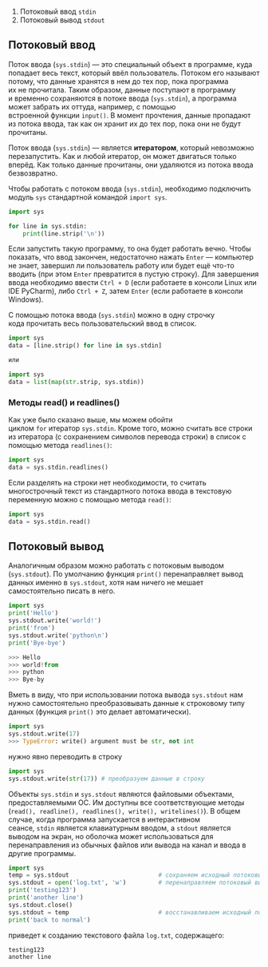 
1. Потоковый ввод `stdin`
2. Потоковый вывод `stdout`

## Потоковый ввод

Поток ввода (`sys.stdin`) — это специальный объект в программе, куда попадает весь текст, который ввёл пользователь. Потоком его называют потому, что данные хранятся в нем до тех пор, пока программа их не прочитала. Таким образом, данные поступают в программу и временно сохраняются в потоке ввода (`sys.stdin`), а программа может забрать их оттуда, например, с помощью встроенной функции `input()`. В момент прочтения, данные пропадают из потока ввода, так как он хранит их до тех пор, пока они не будут прочитаны.

Поток ввода (`sys.stdin`) — является **итератором**, который невозможно перезапустить. Как и любой итератор, он может двигаться только вперёд. Как только данные прочитаны, они удаляются из потока ввода безвозвратно.

Чтобы работать с потоком ввода (`sys.stdin`), необходимо подключить модуль `sys` стандартной командой `import sys`.

```python
import sys 

for line in sys.stdin: 
	print(line.strip('\n'))
```
Если запустить такую программу, то она будет работать вечно. Чтобы показать, что ввод закончен, недостаточно нажать `Enter` — компьютер не знает, завершил ли пользователь работу или будет ещё что-то вводить (при этом `Enter` превратится в пустую строку). Для завершения ввода необходимо ввести `Ctrl + D` (если работаете в консоли Linux или IDE PyCharm), либо `Ctrl + Z`, затем `Enter` (если работаете в консоли Windows).

С помощью потока ввода (`sys.stdin`) можно в одну строчку кода прочитать весь пользовательский ввод в список.
```python
import sys 
data = [line.strip() for line in sys.stdin]

или

import sys 
data = list(map(str.strip, sys.stdin))
```

### Методы read() и readlines()

Как уже было сказано выше, мы можем обойти циклом `for` итератор `sys.stdin`. Кроме того, можно считать все строки из итератора (с сохранением символов перевода строки) в список с помощью метода `readlines()`:
```python
import sys 
data = sys.stdin.readlines()
```
Если разделять на строки нет необходимости, то считать многострочный текст из стандартного потока ввода в текстовую переменную можно с помощью метода `read()`:
```python
import sys 
data = sys.stdin.read()
```

## Потоковый вывод

Аналогичным образом можно работать с потоковым выводом (`sys.stdout`). По умолчанию функция `print()` перенаправляет вывод данных именно в `sys.stdout`, хотя нам ничего не мешает самостоятельно писать в него.

```python
import sys 
print('Hello') 
sys.stdout.write('world!') 
print('from') 
sys.stdout.write('python\n') 
print('Bye-bye')

>>> Hello 
>>> world!from 
>>> python 
>>> Bye-by
```
Bметь в виду, что при использовании потока вывода `sys.stdout` нам нужно самостоятельно преобразовывать данные к строковому типу данных (функция `print()` это делает автоматически).
```python
import sys 
sys.stdout.write(17)
>>> TypeError: write() argument must be str, not int
```
нужно явно переводить в строку
```python
import sys 
sys.stdout.write(str(17)) # преобразуем данные в строку
```
Объекты `sys.stdin` и `sys.stdout` являются файловыми объектами, предоставляемыми ОС. Им доступны все соответствующие методы (`read(), readline(), readlines(), write(), writelines()`). В общем случае, когда программа запускается в интерактивном сеансе, `stdin` является клавиатурным вводом, а `stdout` является выводом на экран, но оболочка может использоваться для перенаправления из обычных файлов или вывода на канал и ввода в другие программы.
```python
import sys
temp = sys.stdout                         # сохраняем исходный потоковый вывод
sys.stdout = open('log.txt', 'w')         # перенаправляем потоковый вывод в файл
print('testing123')
print('another line')
sys.stdout.close()
sys.stdout = temp                         # восстанавливаем исходный потоковый вывод
print('back to normal')
```
приведет к созданию текстового файла `log.txt`, содержащего: 
```python
testing123 
another line
```




